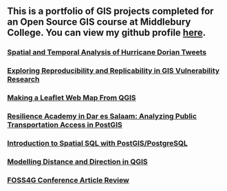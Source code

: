 ## This is a portfolio of GIS projects completed for an Open Source GIS course at Middlebury College. You can view my github profile [here](https://github.com/derrickburt).

### [Spatial and Temporal Analysis of Hurricane Dorian Tweets](twitter/twitter.md)

### [Exploring Reproducibility and Replicability in GIS Vulnerability Research](malawi/index.md)

### [Making a Leaflet Web Map From QGIS](leaflet/leaflet.md)

### [Resilience Academy in Dar es Salaam: Analyzing Public Transportation Access in PostGIS](opengis/SQL/DSlab/DSLAB.md)

### [Introduction to Spatial SQL with PostGIS/PostgreSQL](opengis/SQL/introSQL/introSQL.md)

### [Modelling Distance and Direction in QGIS](qgisModel/qgisModel.md)

### [FOSS4G Conference Article Review](blog/foss4greview.md)
